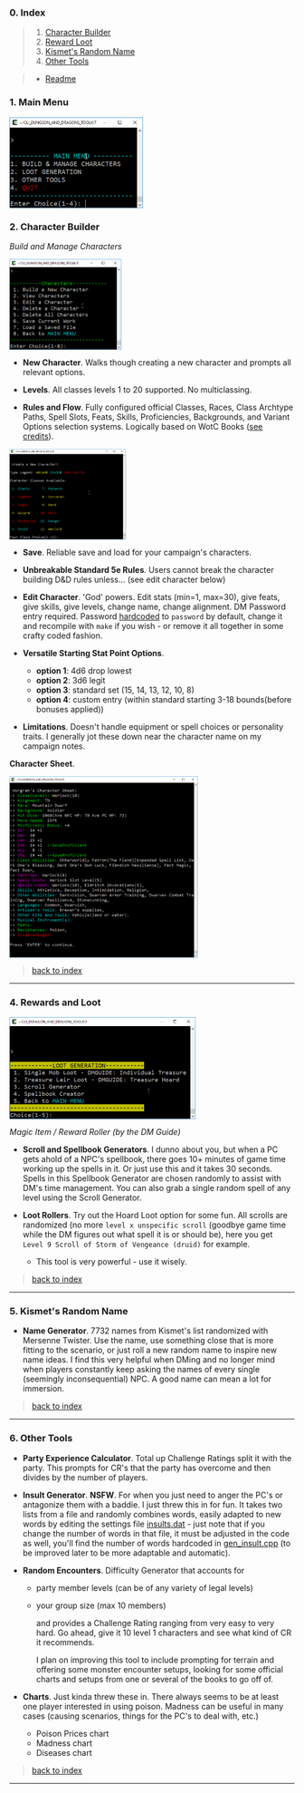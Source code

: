 ### 0. Index

> 1. [Character Builder](#1-character-builder)
> 2. [Reward Loot](#2-reward-and-loot)
> 3. [Kismet's Random Name](#3-kismets-random-name)
> 4. [Other Tools](#4-other-tools)

> * [Readme](README.md)

### 1. Main Menu

<img src="img/cliscreenshot.png" height="160px" align="center">

### 2. Character Builder

_Build and Manage Characters_

<img src="img/cliscreenshot_characters.png" height="160px" align="center">

* **New Character**. Walks though creating a new character and prompts all relevant options.

* **Levels**. All classes levels 1 to 20 supported. No multiclassing.

* **Rules and Flow**. Fully configured official Classes, Races, Class Archtype Paths, Spell Slots, Feats, Skills, Proficiencies, Backgrounds, and Variant Options selection systems. Logically based on WotC Books ([see credits](#10-credits)).

<img src="img/cliscreenshot_characters2.png" height="160px" align="center">

* **Save**. Reliable save and load for your campaign's characters.

* **Unbreakable Standard 5e Rules**. Users cannot break the character building D&D rules unless... (see edit character below)

* **Edit Character**. 'God' powers. Edit stats (min=1, max=30), give feats, give skills, give levels, change name, change alignment. DM Password entry required. Password [hardcoded](src/campaign.cpp) to `password` by default, change it and recompile with `make` if you wish - or remove it all together in some crafty coded fashion. 

* **Versatile Starting Stat Point Options**.

    * **option 1**: 4d6 drop lowest
    * **option 2**: 3d6 legit
    * **option 3**: standard set (15, 14, 13, 12, 10, 8)
    * **option 4**: custom entry (within standard starting 3-18 bounds(before bonuses applied))

* **Limitations**. Doesn't handle equipment or spell choices or personality traits. I generally jot these down near the character name on my campaign notes. 

**Character Sheet**.

<img src="img/cliscreenshot_character.png" height="320px" align="center">


> [back to index](#0-index)

---

### 4. Rewards and Loot

<img src="img/cliscreenshot_treasure.png" height="180px" align="center">

_Magic Item / Reward Roller (by the DM Guide)_

* **Scroll and Spellbook Generators**. I dunno about you, but when a PC gets ahold of a NPC's spellbook, there goes 10+ minutes of game time working up the spells in it. Or just use this and it takes 30 seconds. Spells in this Spellbook Generator are chosen randomly to assist with DM's time management. You can also grab a single random spell of any level using the Scroll Generator.

* **Loot Rollers**. Try out the Hoard Loot option for some fun. All scrolls are randomized (no more `level x unspecific scroll` (goodbye game time while the DM figures out what spell it is or should be), here you get `Level 9 Scroll of Storm of Vengeance (druid)` for example.
    * This tool is very powerful - use it wisely.

> [back to index](#0-index)

---

### 5. Kismet's Random Name

* **Name Generator**. 7732 names from Kismet's list randomized with Mersenne Twister. Use the name, use something close that is more fitting to the scenario, or just roll a new random name to inspire new name ideas. I find this very helpful when DMing and no longer mind when players constantly keep asking the names of every single (seemingly inconsequential) NPC. A good name can mean a lot for immersion.

> [back to index](#0-index)

---

### 6. Other Tools

* **Party Experience Calculator**. Total up Challenge Ratings split it with the party. This prompts for CR's that the party has overcome and then divides by the number of players.

* **Insult Generator**. **NSFW**. For when you just need to anger the PC's or antagonize them with a baddie. I just threw this in for fun. It takes two lists from a file and randomly combines words, easily adapted to new words by editing the settings file [insults.dat](settings/insults.dat) - just note that if you change the number of words in that file, it must be adjusted in the code as well, you'll find the number of words hardcoded in [gen_insult.cpp](src/gen_insult.cpp) (to be improved later to be more adaptable and automatic).

* **Random Encounters**. Difficulty Generator that accounts for

    * party member levels (can be of any variety of legal levels)
    * your group size (max 10 members)

        and provides a Challenge Rating ranging from very easy to very hard. Go ahead, give it 10 level 1 characters and see what kind of CR it recommends.

        I plan on improving this tool to include prompting for terrain and offering some monster encounter setups, looking for some official charts and setups from one or several of the books to go off of.

* **Charts**. Just kinda threw these in. There always seems to be at least one player interested in using poison. Madness can be useful in many cases (causing scenarios, things for the PC's to deal with, etc.)

    * Poison Prices chart
    * Madness chart
    * Diseases chart

> [back to index](#0-index)

---
